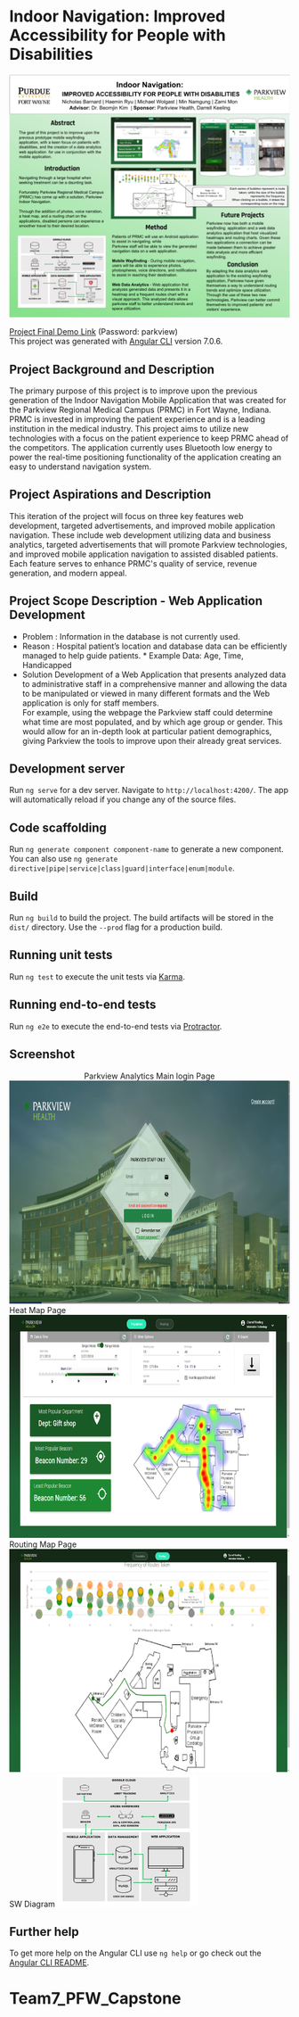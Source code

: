 # Indoor Navigation: Improved Accessibility for People with Disabilities
<img src="docs/poster.png" alt="poster"/>

[Project Final Demo Link](https://vimeo.com/392359571) (Password: parkview) 
<br>
This project was generated with [Angular CLI](https://github.com/angular/angular-cli) version 7.0.6.


## Project Background and Description
The primary purpose of this project is to improve upon the previous generation of the Indoor Navigation Mobile Application that was created for the Parkview Regional Medical Campus (PRMC) in Fort Wayne, Indiana. PRMC is invested in improving the patient experience and is a leading institution in the medical industry. This project aims to utilize new technologies with a focus on the patient experience to keep PRMC ahead of the competitors. The application currently uses Bluetooth low energy to power the real-time positioning functionality of the application creating an easy to understand navigation system. 


## Project Aspirations and Description
This iteration of the project will focus on three key features web development, targeted advertisements, and improved mobile application navigation. These include web development utilizing data and business analytics, targeted advertisements that will promote Parkview technologies, and improved mobile application navigation to assisted disabled patients. Each feature serves to enhance PRMC's quality of service, revenue generation, and modern appeal.
  
## Project Scope Description - Web Application Development

   - Problem   : Information in the database is not currently used.
   - Reason    : Hospital patient’s location and database data can be efficiently managed to help guide patients.
                  * Example Data: Age, Time,  Handicapped  
   - Solution
  Development of a Web Application that presents analyzed data to administrative staff in a comprehensive manner and allowing the data to be manipulated or viewed in many different formats and the Web application is only for staff members.   
  For example, using the webpage the Parkview staff could determine what time are most populated, and by which age group or gender. This would allow for an in-depth look at particular patient demographics, giving Parkview the tools to improve upon their already great services.


## Development server

Run `ng serve` for a dev server. Navigate to `http://localhost:4200/`. The app will automatically reload if you change any of the source files.

## Code scaffolding

Run `ng generate component component-name` to generate a new component. You can also use `ng generate directive|pipe|service|class|guard|interface|enum|module`.

## Build

Run `ng build` to build the project. The build artifacts will be stored in the `dist/` directory. Use the `--prod` flag for a production build.

## Running unit tests

Run `ng test` to execute the unit tests via [Karma](https://karma-runner.github.io).

## Running end-to-end tests

Run `ng e2e` to execute the end-to-end tests via [Protractor](http://www.protractortest.org/).

## Screenshot
<center>Parkview Analytics Main login Page</center>
<img src="docs/mainlogin.png" alt="Parkview Analytics Main login Page"/ height="400">
Heat Map Page
<img src="docs/heatmap.png" alt="Heat Map Page"/ height="400">
Routing Map Page
<img src="docs/routemap.png" alt="Routing Map Page"/ height="400">
SW Diagram
<img src="docs/software_diagram.png" alt="SW Diagram"/ width="50%" height="50%">


## Further help

To get more help on the Angular CLI use `ng help` or go check out the [Angular CLI README](https://github.com/angular/angular-cli/blob/master/README.md).
# Team7_PFW_Capstone
